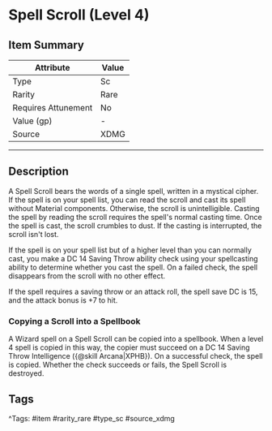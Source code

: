 # Spell Scroll (Level 4)

## Item Summary

| Attribute            | Value                        |
|----------------------|------------------------------|
| Type                 | Sc |
| Rarity               | Rare             |
| Requires Attunement  | No                |
| Value (gp)           | -    |
| Source               | XDMG |

---

## Description

A Spell Scroll bears the words of a single spell, written in a mystical cipher. If the spell is on your spell list, you can read the scroll and cast its spell without Material components. Otherwise, the scroll is unintelligible. Casting the spell by reading the scroll requires the spell's normal casting time. Once the spell is cast, the scroll crumbles to dust. If the casting is interrupted, the scroll isn't lost.

If the spell is on your spell list but of a higher level than you can normally cast, you make a DC 14 Saving Throw ability check using your spellcasting ability to determine whether you cast the spell. On a failed check, the spell disappears from the scroll with no other effect.

If the spell requires a saving throw or an attack roll, the spell save DC is 15, and the attack bonus is +7 to hit.

### Copying a Scroll into a Spellbook

A Wizard spell on a Spell Scroll can be copied into a spellbook. When a level 4 spell is copied in this way, the copier must succeed on a DC 14 Saving Throw Intelligence ({@skill Arcana|XPHB}). On a successful check, the spell is copied. Whether the check succeeds or fails, the Spell Scroll is destroyed.

## Tags

^Tags: #item #rarity_rare #type_sc #source_xdmg